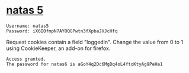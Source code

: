 # [natas 5](http://natas5.natas.labs.overthewire.org)

    Username: natas5
    Password: iX6IOfmpN7AYOQGPwtn3fXpbaJVJcHfq

Request cookies contain a field "loggedin". Change the value from 0 to 1 using CookieKeeper, an add-on for firefox.

    Access granted.
    The password for natas6 is aGoY4q2Dc6MgDq4oL4YtoKtyAg9PeHa1


